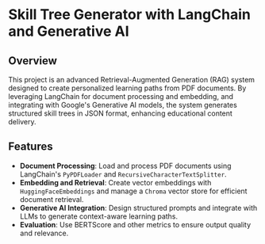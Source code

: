 # Skill Tree Generator with LangChain and Generative AI

## Overview

This project is an advanced Retrieval-Augmented Generation (RAG) system designed to create personalized learning paths from PDF documents. By leveraging LangChain for document processing and embedding, and integrating with Google's Generative AI models, the system generates structured skill trees in JSON format, enhancing educational content delivery.

## Features

- **Document Processing**: Load and process PDF documents using LangChain's `PyPDFLoader` and `RecursiveCharacterTextSplitter`.
- **Embedding and Retrieval**: Create vector embeddings with `HuggingFaceEmbeddings` and manage a `Chroma` vector store for efficient document retrieval.
- **Generative AI Integration**: Design structured prompts and integrate with LLMs to generate context-aware learning paths.
- **Evaluation**: Use BERTScore and other metrics to ensure output quality and relevance.

